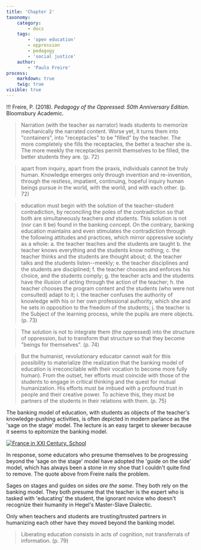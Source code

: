 ```yaml
---
title: 'Chapter 2'
taxonomy:
    category:
        - docs
    tags:
        - 'open education'
        - oppression
        - pedagogy
        - 'social justice'
    author:
        - 'Paulo Freire'
process:
    markdown: true
    twig: true
visible: true
---
```


!!! Freire, P. (2018). *Pedagogy of the Oppressed: 50th Anniversary Edition.* Bloomsbury Academic.

> Narration (with the teacher as narrator) leads students to memorize mechanically the narrated content. Worse yet, it turns them into "containers", into "receptacles" to be "filled" by the teacher. The more completely she fills the receptacles, the better a teacher she is. The more meekly the receptacles permit themselves to be filled, the better students they are. (p. 72)

> apart from inquiry, apart from the praxis, individuals cannot be truly human. Knowledge emerges only through invention and re-invention, through the restless, impatient, continuing, hopeful inquiry human beings pursue in the world, with the world, and with each other. (p. 72)

> education must begin with the solution of the teacher-student contradiction, by reconciling the poles of the contradiction so that both are simultaneously teachers *and* students. This solution is not (nor can it be) found in the banking concept. On the contrary, banking education maintains and even stimulates the contradiction through the following attitudes and practices, which mirror oppressive society as a whole:
> a. the teacher teaches and the students are taught
> b. the teacher knows everything and the students know nothing;
> c. the teacher thinks and the students are thought about;
> d. the teacher talks and the students listen--meekly;
> e. the teacher disciplines and the students are disciplined;
> f. the teacher chooses and enforces his choice, and the students comply;
> g. the teacher acts and the students have the illusion of acting through the action of the teacher;
> h. the teacher chooses the program content and the students (who were not consulted) adapt to it;
> i. the teacher confuses the authority of knowledge with his or her own professional authority, which she and he sets in opposition to the freedom of the students;
> j. the teacher is the Subject of the learning process, while the pupils are mere objects. (p. 73)

> The solution is not to integrate them (the oppressed) into the structure of oppression, but to transform that structure so that they become "beings for themselves". (p. 74)

> But the humanist, revolutionary educator cannot wait for this possibility to materialize (the realization that the banking model of education is irreconcilable with their vocation to become more fully human). From the outset, her efforts must coincide with those of the students to engage in critical thinking and the quest for mutual humanization. His efforts must be imbued with a profound trust in people and their creative power. To achieve this, they must be partners of the students in their relations with them. (p. 75)

The banking model of education, with students as objects of the teacher's knowledge-pushing activities, is often depicted in modern parlance as the 'sage on the stage' model. The lecture is an easy target to skewer because it seems to epitomize the banking model.

[![France in XXI Century. School](https://upload.wikimedia.org/wikipedia/commons/thumb/0/05/France_in_XXI_Century._School.jpg/512px-France_in_XXI_Century._School.jpg)](https://commons.wikimedia.org/wiki/File:France_in_XXI_Century._School.jpg "Jean Marc Cote (if 1901) or Villemard (if 1910)
http://publicdomainreview.org/2012/06/30/france-in-the-year-2000-1899-1910/ [Public domain or Public domain], via Wikimedia Commons")

In response, some educators who presume themselves to be progressing beyond the 'sage on the stage' model have adopted the 'guide on the side' model, which has always been a stone in my shoe that I couldn't quite find to remove. The quote above from Freire nails the problem.

Sages on stages and guides on sides *are the same*. They both rely on the banking model. They both presume that the teacher is the expert who is tasked with 'educating' the student, the ignorant novice who doesn't recognize their humanity in Hegel's Master-Slave Dialectic.

Only when teachers and students are trusting/trusted partners in humanizing each other have they moved beyond the banking model.

> Liberating education consists in acts of cognition, not transferrals of information. (p. 79)
